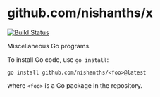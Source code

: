 github.com/nishanths/x
======================

[![Build Status](https://travis-ci.org/nishanths/x.svg?branch=master)](https://travis-ci.org/nishanths/x)

Miscellaneous Go programs.

To install Go code, use `go install`:

```
go install github.com/nishanths/<foo>@latest
```

where `<foo>` is a Go package in the repository.
